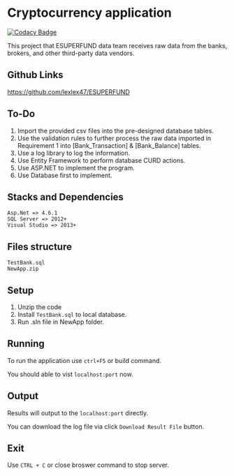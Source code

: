﻿# Cryptocurrency application
[![Codacy Badge](https://app.codacy.com/project/badge/Grade/3f1feddc49aa46c8a738730eccff7a96)](https://www.codacy.com/gh/lexlex47/ESUPERFUND/dashboard?utm_source=github.com&amp;utm_medium=referral&amp;utm_content=lexlex47/ESUPERFUND&amp;utm_campaign=Badge_Grade)

This project that ESUPERFUND data team receives raw data from the banks, brokers, and other third-party data vendors.

## Github Links
https://github.com/lexlex47/ESUPERFUND

## To-Do
1.  Import the provided csv files into the pre-designed database tables.
2.  Use the validation rules to further process the raw data imported in Requirement 1 into [Bank_Transaction] & [Bank_Balance] tables.
3.  Use a log library to log the information.
4.  Use Entity Framework to perform database CURD actions.
5.  Use ASP.NET to implement the program.
6.  Use Database first to implement.

## Stacks and Dependencies
    Asp.Net => 4.6.1
    SQL Server => 2012+
	Visual Studio => 2013+

## Files structure
    TestBank.sql
    NewApp.zip

## Setup
1.  Unzip the code
2.  Install `TestBank.sql` to local database.
3.  Run .sln file in NewApp folder.

## Running
To run the application use `ctrl+F5` or build command.

You should able to vist `localhost:port` now.

## Output
Results will output to the `localhost:port` directly.

You can download the log file via click `Download Result File` button.

## Exit
Use `CTRL + C` or close broswer command to stop server.